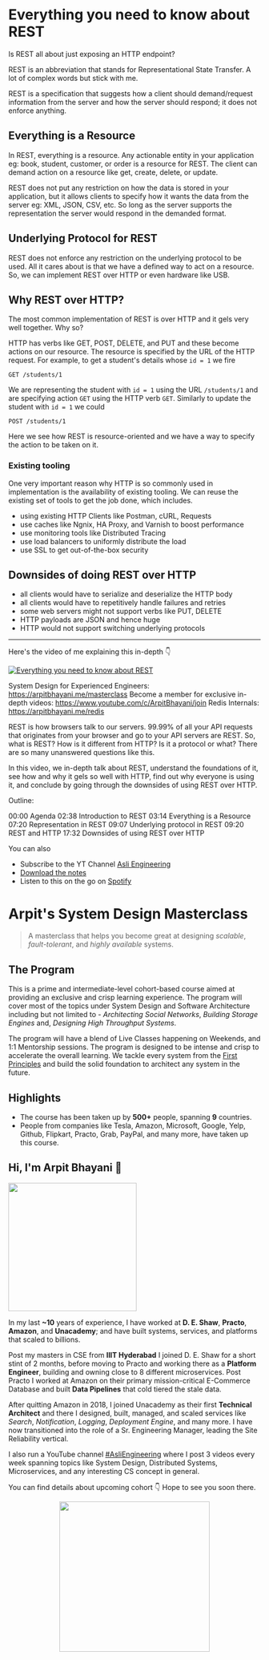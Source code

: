 Everything you need to know about REST
===


Is REST all about just exposing an HTTP endpoint?

REST is an abbreviation that stands for Representational State Transfer. A lot of complex words but stick with me.

REST is a specification that suggests how a client should demand/request information from the server and how the server should respond; it does not enforce anything.

## Everything is a Resource

In REST, everything is a resource. Any actionable entity in your application eg: book, student, customer, or order is a resource for REST. The client can demand action on a resource like get, create, delete, or update.

REST does not put any restriction on how the data is stored in your application, but it allows clients to specify how it wants the data from the server eg: XML, JSON, CSV, etc. So long as the server supports the representation the server would respond in the demanded format.

## Underlying Protocol for REST

REST does not enforce any restriction on the underlying protocol to be used. All it cares about is that we have a defined way to act on a resource. So, we can implement REST over HTTP or even hardware like USB.

## Why REST over HTTP?

The most common implementation of REST is over HTTP and it gels very well together. Why so?

HTTP has verbs like GET, POST, DELETE, and PUT and these become actions on our resource. The resource is specified by the URL of the HTTP request. For example, to get a student's details whose `id = 1` we fire

```
GET /students/1
```

We are representing the student with `id = 1` using the URL `/students/1` and are specifying action `GET` using the HTTP verb `GET`. Similarly to update the student with `id = 1` we could

```
POST /students/1
```

Here we see how REST is resource-oriented and we have a way to specify the action to be taken on it.

### Existing tooling

One very important reason why HTTP is so commonly used in implementation is the availability of existing tooling. We can reuse the existing set of tools to get the job done, which includes.

- using existing HTTP Clients like Postman, cURL, Requests
- use caches like Ngnix, HA Proxy, and Varnish to boost performance
- use monitoring tools like Distributed Tracing
- use load balancers to uniformly distribute the load
- use SSL to get out-of-the-box security

## Downsides of doing REST over HTTP

- all clients would have to serialize and deserialize the HTTP body
- all clients would have to repetitively handle failures and retries
- some web servers might not support verbs like PUT, DELETE
- HTTP payloads are JSON and hence huge
- HTTP would not support switching underlying protocols
<hr />


<p>Here's the video of me explaining this in-depth 👇‍</p>

[![Everything you need to know about REST](https://i.ytimg.com/vi/uFGJVQvR59A/mqdefault.jpg)](https://www.youtube.com/watch?v=uFGJVQvR59A)

System Design for Experienced Engineers: https://arpitbhayani.me/masterclass
Become a member for exclusive in-depth videos: https://www.youtube.com/c/ArpitBhayani/join
Redis Internals: https://arpitbhayani.me/redis

REST is how browsers talk to our servers. 99.99% of all your API requests that originates from your browser and go to your API servers are REST. So, what is REST? How is it different from HTTP? Is it a protocol or what? There are so many unanswered questions like this.

In this video, we in-depth talk about REST, understand the foundations of it, see how and why it gels so well with HTTP, find out why everyone is using it, and conclude by going through the downsides of using REST over HTTP.

Outline:

00:00 Agenda
02:38 Introduction to REST
03:14 Everything is a Resource
07:20 Representation in REST
09:07 Underlying protocol in REST
09:20 REST and HTTP
17:32 Downsides of using REST over HTTP

You can also
 - Subscribe to the YT Channel [Asli Engineering](https://youtube.com/c/ArpitBhayani)
 - [Download the notes](https://drive.google.com/file/d/18edhW0hhSUp-7Vn3-Mz8Xfge8xRBmJ6W/view?usp=sharing)
 - Listen to this on the go on [Spotify](https://open.spotify.com/show/7qMoamm2iZQrsPVm6IQLoD)

# Arpit's System Design Masterclass

> A masterclass that helps you become great at designing _scalable_, _fault-tolerant_, and _highly available_ systems.

## The Program

This is a prime and intermediate-level cohort-based course aimed at providing an exclusive and crisp learning experience. The program will cover most of the topics under System Design and Software Architecture including but not limited to - _Architecting Social Networks_, _Building Storage Engines_ and, _Designing High Throughput Systems_.

The program will have a blend of Live Classes happening on Weekends, and 1:1 Mentorship sessions. The program is designed to be intense and crisp to accelerate the overall learning. We tackle every system from the [First Principles](https://en.wikipedia.org/wiki/First_principle) and build the solid foundation to architect any system in the future.


## Highlights

 - The course has been taken up by __500+__ people, spanning __9__ countries.
 - People from companies like Tesla, Amazon, Microsoft, Google, Yelp, Github, Flipkart, Practo, Grab, PayPal, and many more, have taken up this course.


## Hi, I'm Arpit Bhayani 👋

<img width="256px" src="https://arpitbhayani.me/static/img/arpit.jpg" />

In my last **~10** years of experience, I have worked at **D. E. Shaw**, **Practo**, **Amazon**, and **Unacademy**; and have built systems, services, and platforms that scaled to billions.

Post my masters in CSE from **IIIT Hyderabad** I joined D. E. Shaw for a short stint of 2 months, before moving to Practo and working there as a **Platform Engineer**, building and owning close to 8 different microservices. Post Practo I worked at Amazon on their primary mission-critical E-Commerce Database and built **Data Pipelines** that cold tiered the stale data.

After quitting Amazon in 2018, I joined Unacademy as their first **Technical Architect** and there I designed, built, managed, and scaled services like _Search_, _Notification_, _Logging_, _Deployment Engine_, and many more. I have now transitioned into the role of a Sr. Engineering Manager, leading the Site Reliability vertical.

I also run a YouTube channel [#AsliEngineering](https://www.youtube.com/c/ArpitBhayani) where I post 3 videos every week spanning topics like System Design, Distributed Systems, Microservices, and any interesting CS concept in general.

You can find details about upcoming cohort 👇‍ Hope to see you soon there.

<center>
<a target="_blank" href="https://arpitbhayani.me/masterclass">
<img src="https://user-images.githubusercontent.com/4745789/137859181-d4499cf4-ce65-4466-8b88-a078ece0f081.PNG" width="300px" />
</a>
</center>